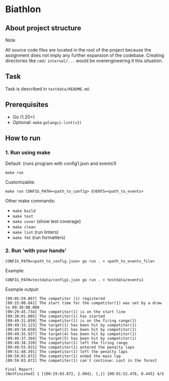 # Biathlon
## About project structure
> [!NOTE]
> All source code files are located in the root of the project because the assignment does not imply any further expansion of the codebase. Creating directories like `cmd/` `internal/...` would be overengineering it this situation.

## Task
Task is described in `testdata/README.md`.

## Prerequisites
- Go (1.20+)
- Optional: `make` `golangci-lint(v2)`

## How to run
### 1. Run using make
Default: (runs program with config1.json and events1)
```
make run
```

Customizable:
```
make run CONFIG_PATH=<path_to_config> EVENTS=<path_to_events>
```
Other make commands:
- `make build`
- `make test`
- `make cover` (show test coverage)
- `make clean`
- `make lint` (run linters)
- `make fmt` (run formatters)



### 2. Run 'with your hands'
```
CONFIG_PATH=<path_to_config.json> go run . < <path_to_events_file>
```

Example:
```
CONFIG_PATH=testdata/config1.json go run . < testdata/events1
```

Example output:
```
[09:05:59.867] The competitor (1) registered
[09:15:00.841] The start time for the competitor(1) was set by a draw to 09:30:00.000
[09:29:45.734] The competitor(1) is on the start line
[09:30:01.005] The competitor(1) has started
[09:49:31.659] The competitor(1) is on the firing range(1)
[09:49:33.123] The target(1) has been hit by competitor(1)
[09:49:34.650] The target(2) has been hit by competitor(1)
[09:49:35.937] The target(4) has been hit by competitor(1)
[09:49:37.364] The target(5) has been hit by competitor(1)
[09:49:38.339] The competitor(1) left the firing range
[09:49:55.915] The competitor(1) entered the penalty laps
[09:51:48.391] The competitor(1) left the penalty laps
[09:59:03.872] The competitor(1) ended the main lap
[09:59:03.872] The competitor(1) can`t continue: Lost in the forest

Final Report:
[NotFinished] 1 [{00:29:03.872, 2.094}, {,}] {00:01:52.476, 0.445} 4/5
```